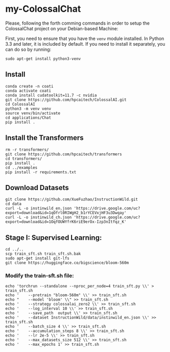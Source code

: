 # my-ColossalChat

Please, following the forth comming commands in order to setup the ColossalChat project on your Debian-based Machine:

First, you need to ensure that you have the `venv` module installed. In Python 3.3 and later, it is included by default. If you need to install it separately, you can do so by running:
   
   ```
   sudo apt-get install python3-venv
   ```
   
## Install

```
conda create -n coati
conda activate coati
conda install cudatoolkit=11.7 -c nvidia
git clone https://github.com/hpcaitech/ColossalAI.git
cd ColossalAI
python3 -m venv venv
source venv/bin/activate
cd applications/Chat
pip install .
```

## Install the Transformers

```
rm -r transformers/
git clone https://github.com/hpcaitech/transformers
cd transformers/
pip install .
cd ../examples
pip install -r requirements.txt
```

## Download Datasets
```
git clone https://github.com/XueFuzhao/InstructionWild.git
cd data
curl -L -o instinwild_en.json 'https://drive.google.com/uc?export=download&id=1qOfrl0RIWgH2_b1rYCEVxjHF3u3Dwqay'
curl -L -o instinwild_ch.json 'https://drive.google.com/uc?export=download&id=1OqfOUWYfrK6riE9erOx-Izp3nItfqz_K'

```

## Stage I: Supervised Learning:

```
cd ../..
scp train_sft.sh train_sft.sh.bak
sudo apt-get install git-lfs
git clone https://huggingface.co/bigscience/bloom-560m

```

### Modify the train-sft.sh file:

```
echo 'torchrun --standalone --nproc_per_node=4 train_sft.py \\' > train_sft.sh
echo '    --pretrain "bloom-560m" \\' >> train_sft.sh
echo "    --model 'bloom' \\" >> train_sft.sh
echo '    --strategy colossalai_zero2 \\' >> train_sft.sh
echo '    --log_interval 10 \\' >> train_sft.sh
echo '    --save_path  output \\' >> train_sft.sh
echo '    --dataset InstructionWild/data/instinwild_en.json \\' >> train_sft.sh
echo '    --batch_size 4 \\' >> train_sft.sh
echo '    --accumulation_steps 8 \\' >> train_sft.sh
echo '    --lr 2e-5 \\' >> train_sft.sh
echo '    --max_datasets_size 512 \\' >> train_sft.sh
echo '    --max_epochs 1' >> train_sft.sh
```
